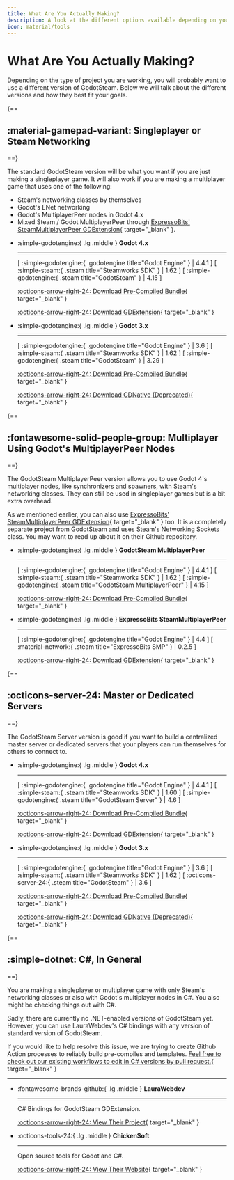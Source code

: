```yaml
---
title: What Are You Actually Making?
description: A look at the different options available depending on your project.
icon: material/tools
---
```


# What Are You Actually Making?

Depending on the type of project you are working, you will probably want to use a different version of GodotSteam.  Below we will talk about the different versions and how they best fit your goals.

{==
## :material-gamepad-variant: Singleplayer or Steam Networking
==}

The standard GodotSteam version will be what you want if you are just making a singleplayer game. It will also work if you are making a multiplayer game that uses one of the following:

- Steam's networking classes by themselves
- Godot's ENet networking
- Godot's MultiplayerPeer nodes in Godot 4.x
- Mixed Steam / Godot MultiplayerPeer through [ExpressoBits' SteamMultiplayerPeer GDExtension](https://github.com/expressobits/steam-multiplayer-peer){ target="\_blank" }.

<div class="grid cards triple-grid" markdown>
	
- :simple-godotengine:{ .lg .middle } __Godot 4.x__

	---
	
	<span class="badge-group">
		<span class="badge badge-normal tag-godot">
			<span class="sep">[</span>
			<span class="title">:simple-godotengine:{ .godotengine title="Godot Engine" }</span>
			<span class="sep">|</span>
			<span class="value">4.4.1</span>
			<span class="sep">]</span>
		</span>
		<span class="badge badge-normal tag-steam">
			<span class="sep">[</span>
			<span class="title">:simple-steam:{ .steam title="Steamworks SDK" }</span>
			<span class="sep">|</span>
			<span class="value">1.62</span>
			<span class="sep">]</span>
		</span>
		<span class="badge badge-normal tag-steam">
			<span class="sep">[</span>
			<span class="title">:simple-godotengine:{ .steam title="GodotSteam" }</span>
			<span class="sep">|</span>
			<span class="value">4.15</span>
			<span class="sep">]</span>
		</span>
	</span>

	[:octicons-arrow-right-24: Download Pre-Compiled Bundle](https://github.com/GodotSteam/GodotSteam/releases/tag/v4.15){ target="\_blank" }

	[:octicons-arrow-right-24: Download GDExtension](https://godotengine.org/asset-library/asset/2445){ target="\_blank" }

- :simple-godotengine:{ .lg .middle } __Godot 3.x__

	---
	
	<span class="badge-group">
		<span class="badge badge-normal tag-godot">
			<span class="sep">[</span>
			<span class="title">:simple-godotengine:{ .godotengine title="Godot Engine" }</span>
			<span class="sep">|</span>
			<span class="value">3.6</span>
			<span class="sep">]</span>
		</span>
		<span class="badge badge-normal tag-steam">
			<span class="sep">[</span>
			<span class="title">:simple-steam:{ .steam title="Steamworks SDK" }</span>
			<span class="sep">|</span>
			<span class="value">1.62</span>
			<span class="sep">]</span>
		</span>
		<span class="badge badge-normal tag-steam">
			<span class="sep">[</span>
			<span class="title">:simple-godotengine:{ .steam title="GodotSteam" }</span>
			<span class="sep">|</span>
			<span class="value">3.29</span>
			<span class="sep">]</span>
		</span>
	</span>

	[:octicons-arrow-right-24: Download Pre-Compiled Bundle](https://github.com/GodotSteam/GodotSteam/releases/tag/v3.29){ target="\_blank" }

	[:octicons-arrow-right-24: Download GDNative (Deprecated)](https://godotengine.org/asset-library/asset/1045){ target="\_blank" }

</div>

{==
## :fontawesome-solid-people-group: Multiplayer Using Godot's MultiplayerPeer Nodes
==}

The GodotSteam MultiplayerPeer version allows you to use Godot 4's multiplayer nodes, like synchronizers and spawners, with Steam's networking classes.  They can still be used in singleplayer games but is a bit extra overhead.

As we mentioned earlier, you can also use [ExpressoBits' SteamMultiplayerPeer GDExtension](https://github.com/expressobits/steam-multiplayer-peer){ target="\_blank" } too.  It is a completely separate project from GodotSteam and uses Steam's Networking Sockets class.  You may want to read up about it on their Github repository.

<div class="grid cards triple-grid" markdown>

- :simple-godotengine:{ .lg .middle } __GodotSteam MultiplayerPeer__

	---
	
	<span class="badge-group">
		<span class="badge badge-normal tag-godot">
			<span class="sep">[</span>
			<span class="title">:simple-godotengine:{ .godotengine title="Godot Engine" }</span>
			<span class="sep">|</span>
			<span class="value">4.4.1</span>
			<span class="sep">]</span>
		</span>
		<span class="badge badge-normal tag-steam">
			<span class="sep">[</span>
			<span class="title">:simple-steam:{ .steam title="Steamworks SDK" }</span>
			<span class="sep">|</span>
			<span class="value">1.62</span>
			<span class="sep">]</span>
		</span>
		<span class="badge badge-normal tag-steam">
			<span class="sep">[</span>
			<span class="title">:simple-godotengine:{ .steam title="GodotSteam MultiplayerPeer" }</span>
			<span class="sep">|</span>
			<span class="value">4.15</span>
			<span class="sep">]</span>
		</span>
	</span>

	[:octicons-arrow-right-24: Download Pre-Compiled Bundle](https://github.com/GodotSteam/MultiPlayerPeer/releases/tag/v4.15-mp){ target="\_blank" }

- :simple-godotengine:{ .lg .middle } __ExpressoBits SteamMultiplayerPeer__

	---

	<span class="badge-group">
		<span class="badge badge-normal tag-godot">
			<span class="sep">[</span>
			<span class="title">:simple-godotengine:{ .godotengine title="Godot Engine" }</span>
			<span class="sep">|</span>
			<span class="value">4.4</span>
			<span class="sep">]</span>
		</span>
		<span class="badge badge-normal tag-steam">
			<span class="sep">[</span>
			<span class="title">:material-network:{ .steam title="ExpressoBits SMP" }</span>
			<span class="sep">|</span>
			<span class="value">0.2.5</span>
			<span class="sep">]</span>
		</span>
	</span>

	[ :octicons-arrow-right-24: Download GDExtension](https://godotengine.org/asset-library/asset/2258){ target="\_blank" }

</div>

{==
## :octicons-server-24: Master or Dedicated Servers
==}

The GodotSteam Server version is good if you want to build a centralized master server or dedicated servers that your players can run themselves for others to connect to.
  
<div class="grid cards triple-grid" markdown>

- :simple-godotengine:{ .lg .middle } __Godot 4.x__

	---
	
	<span class="badge-group">
		<span class="badge badge-normal tag-godot">
		<span class="sep">[</span>
		<span class="title">:simple-godotengine:{ .godotengine title="Godot Engine" }</span>
		<span class="sep">|</span>
		<span class="value">4.4.1</span>
		<span class="sep">]</span>
	</span>
	<span class="badge badge-normal tag-steam">
		<span class="sep">[</span>
		<span class="title">:simple-steam:{ .steam title="Steamworks SDK" }</span>
		<span class="sep">|</span>
		<span class="value">1.60</span>
		<span class="sep">]</span>
	</span>
	<span class="badge badge-normal tag-steam">
		<span class="sep">[</span>
		<span class="title">:simple-godotengine:{ .steam title="GodotSteam Server" }</span>
		<span class="sep">|</span>
		<span class="value">4.6</span>
		<span class="sep">]</span>
	</span>

	[:octicons-arrow-right-24: Download Pre-Compiled Bundle](https://github.com/GodotSteam/GodotSteam-Server/releases/tag/v4.6){ target="\_blank" }

	[:octicons-arrow-right-24: Download GDExtension](https://godotengine.org/asset-library/asset/2218){ target="\_blank" }

- :simple-godotengine:{ .lg .middle } __Godot 3.x__

	---
	
	<span class="badge-group">
		<span class="badge badge-normal tag-godot">
			<span class="sep">[</span>
			<span class="title">:simple-godotengine:{ .godotengine title="Godot Engine" }</span>
			<span class="sep">|</span>
			<span class="value">3.6</span>
			<span class="sep">]</span>
		</span>
		<span class="badge badge-normal tag-steam">
			<span class="sep">[</span>
			<span class="title">:simple-steam:{ .steam title="Steamworks SDK" }</span>
			<span class="sep">|</span>
			<span class="value">1.62</span>
			<span class="sep">]</span>
		</span>
		<span class="badge badge-normal tag-steam">
			<span class="sep">[</span>
			<span class="title">:octicons-server-24:{ .steam title="GodotSteam" }</span>
			<span class="sep">|</span>
			<span class="value">3.6</span>
			<span class="sep">]</span>
		</span>
	</span>

	[:octicons-arrow-right-24: Download Pre-Compiled Bundle](https://github.com/GodotSteam/GodotSteam-Server/releases/tag/v3.6){ target="\_blank" }

	[:octicons-arrow-right-24: Download GDNative (Deprecated)](https://godotengine.org/asset-library/asset/2222){ target="\_blank" }
</div>

{==
## :simple-dotnet: C#, In General
==}

You are making a singleplayer or multiplayer game with only Steam's networking classes or also with Godot's multiplayer nodes in C#. You also might be checking things out with C#.

Sadly, there are currently no .NET-enabled versions of GodotSteam yet. However, you can use LauraWebdev's C# bindings with any version of standard version of GodotSteam.

If you would like to help resolve this issue, we are trying to create Github Action processes to reliably build pre-compiles and templates. [Feel free to check out our existing workflows to edit in C# versions by pull request.](https://github.com/GodotSteam/GodotSteam/){ target="\_blank" }

  ---

<div class="grid cards triple-grid" markdown>

- :fontawesome-brands-github:{ .lg .middle } __LauraWebdev__

	---

	C# Bindings for GodotSteam GDExtension.

	[:octicons-arrow-right-24: View Their Project](https://github.com/LauraWebdev/GodotSteam_CSharpBindings){ target="\_blank" }

- :octicons-tools-24:{ .lg .middle } __ChickenSoft__

	---

	Open source tools for Godot and C#.

 	[:octicons-arrow-right-24: View Their Website](https://chickensoft.games/){ target="\_blank" }
</div>